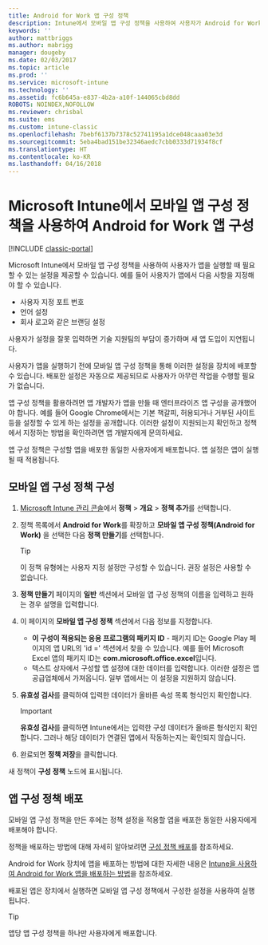```yaml
---
title: Android for Work 앱 구성 정책
description: Intune에서 모바일 앱 구성 정책을 사용하여 사용자가 Android for Work 앱을 실행할 때 필요할 수도 있는 설정을 제공할 수 있습니다.
keywords: ''
author: mattbriggs
ms.author: mabrigg
manager: dougeby
ms.date: 02/03/2017
ms.topic: article
ms.prod: ''
ms.service: microsoft-intune
ms.technology: ''
ms.assetid: fc6b645a-e837-4b2a-a10f-144065cbd8dd
ROBOTS: NOINDEX,NOFOLLOW
ms.reviewer: chrisbal
ms.suite: ems
ms.custom: intune-classic
ms.openlocfilehash: 7bebf6137b7378c52741195a1dce048caaa03e3d
ms.sourcegitcommit: 5eba4bad151be32346aedc7cbb0333d71934f8cf
ms.translationtype: HT
ms.contentlocale: ko-KR
ms.lasthandoff: 04/16/2018
---
```

# <a name="configure-android-for-work-apps-with-mobile-app-configuration-policies-in-microsoft-intune"></a>Microsoft Intune에서 모바일 앱 구성 정책을 사용하여 Android for Work 앱 구성

[!INCLUDE [classic-portal](../includes/classic-portal.md)]

Microsoft Intune에서 모바일 앱 구성 정책을 사용하여 사용자가 앱을 실행할 때 필요할 수 있는 설정을 제공할 수 있습니다. 예를 들어 사용자가 앱에서 다음 사항을 지정해야 할 수 있습니다.

-   사용자 지정 포트 번호
-   언어 설정
-   회사 로고와 같은 브랜딩 설정

사용자가 설정을 잘못 입력하면 기술 지원팀의 부담이 증가하며 새 앱 도입이 지연됩니다.

사용자가 앱을 실행하기 전에 모바일 앱 구성 정책을 통해 이러한 설정을 장치에 배포할 수 있습니다. 배포한 설정은 자동으로 제공되므로 사용자가 아무런 작업을 수행할 필요가 없습니다.

앱 구성 정책을 활용하려면 앱 개발자가 앱을 만들 때 엔터프라이즈 앱 구성을 공개했어야 합니다. 예를 들어 Google Chrome에서는 기본 책갈피, 허용되거나 거부된 사이트 등을 설정할 수 있게 하는 설정을 공개합니다. 이러한 설정이 지원되는지 확인하고 정책에서 지정하는 방법을 확인하려면 앱 개발자에게 문의하세요.

앱 구성 정책은 구성할 앱을 배포한 동일한 사용자에게 배포합니다. 앱 설정은 앱이 실행될 때 적용됩니다.

## <a name="configure-a-mobile-app-configuration-policy"></a>모바일 앱 구성 정책 구성

1.  [Microsoft Intune 관리 콘솔](https://manage.microsoft.com)에서 **정책** &gt; **개요** &gt; **정책 추가**를 선택합니다.

2.  정책 목록에서 **Android for Work**를 확장하고 **모바일 앱 구성 정책(Android for Work)** 을 선택한 다음 **정책 만들기**를 선택합니다.

    > [!TIP]
    > 이 정책 유형에는 사용자 지정 설정만 구성할 수 있습니다. 권장 설정은 사용할 수 없습니다.

3.  **정책 만들기** 페이지의 **일반** 섹션에서 모바일 앱 구성 정책의 이름을 입력하고 원하는 경우 설명을 입력합니다.

4. 이 페이지의 **모바일 앱 구성 정책** 섹션에서 다음 정보를 지정합니다.
    - **이 구성이 적용되는 응용 프로그램의 패키지 ID** - 패키지 ID는 Google Play 페이지의 앱 URL의 'id =' 섹션에서 찾을 수 있습니다. 예를 들어 Microsoft Excel 앱의 패키지 ID는 **com.microsoft.office.excel**입니다.
    - 텍스트 상자에서 구성할 앱 설정에 대한 데이터를 입력합니다. 이러한 설정은 앱 공급업체에서 가져옵니다. 일부 앱에서는 이 설정을 지원하지 않습니다.
5.  **유효성 검사**를 클릭하여 입력한 데이터가 올바른 속성 목록 형식인지 확인합니다.

    > [!IMPORTANT]
    > **유효성 검사**를 클릭하면 Intune에서는 입력한 구성 데이터가 올바른 형식인지 확인합니다. 그러나 해당 데이터가 연결된 앱에서 작동하는지는 확인되지 않습니다.

6.  완료되면 **정책 저장**을 클릭합니다.

새 정책이 **구성 정책** 노드에 표시됩니다.


## <a name="deploy-the-app-configuration-policy"></a>앱 구성 정책 배포
모바일 앱 구성 정책을 만든 후에는 정책 설정을 적용할 앱을 배포한 동일한 사용자에게 배포해야 합니다.

정책을 배포하는 방법에 대해 자세히 알아보려면 [구성 정책 배포](/intune-classic/deploy-use/manage-settings-and-features-on-your-devices-with-microsoft-intune-policies#deploy-a-configuration-policy)를 참조하세요.

Android for Work 장치에 앱을 배포하는 방법에 대한 자세한 내용은 [Intune을 사용하여 Android for Work 앱을 배포하는 방법](android-for-work-apps.md)을 참조하세요.

배포된 앱은 장치에서 실행하면 모바일 앱 구성 정책에서 구성한 설정을 사용하여 실행됩니다.

> [!TIP]
> 앱당 앱 구성 정책을 하나만 사용자에게 배포합니다.
